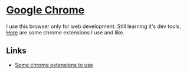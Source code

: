 # [Google Chrome](https://www.google.com/chrome/)
I use this browser only for web development. Still learning it's dev tools. [Here](https://github.com/learn-anything/chrome-extensions#readme) are some chrome extensions I use and like.

## Links
- [Some chrome extensions to use](https://news.ycombinator.com/item?id=15696056)